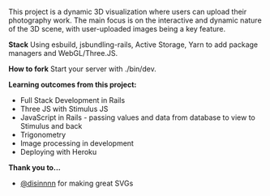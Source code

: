 This project is a dynamic 3D visualization where users can upload their photography work. The main focus is on the interactive and dynamic nature of the 3D scene, with user-uploaded images being a key feature.

**Stack**
Using esbuild, jsbundling-rails, Active Storage, Yarn to add package managers and WebGL/Three.JS.

**How to fork**
Start your server with ./bin/dev.

**Learning outcomes from this project:**
- Full Stack Development in Rails
- Three JS with Stimulus JS
- JavaScript in Rails - passing values and data from database to view to Stimulus and back
- Trigonometry
- Image processing in development
- Deploying with Heroku

**Thank you to...**
- [@disinnnn]([url](https://twitter.com/disinnnn)https://twitter.com/disinnnn) for making great SVGs
